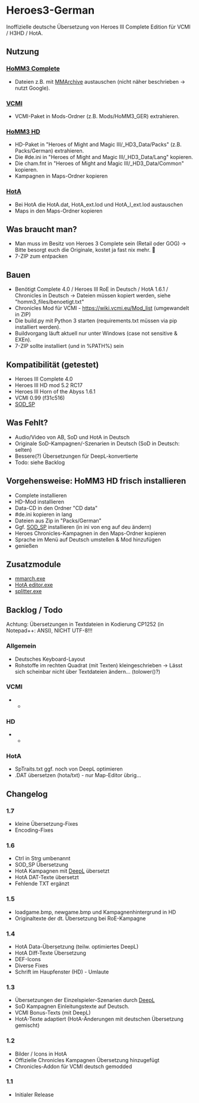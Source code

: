 # Heroes3-German
Inoffizielle deutsche Übersetzung von Heroes III Complete Edition für VCMI / H3HD / HotA.

## Nutzung
### [HoMM3 Complete](https://www.gog.com/game/heroes_of_might_and_magic_3_complete_edition)
* Dateien z.B. mit [MMArchive](https://github.com/GrayFace/Misc/) austauschen (nicht näher beschrieben -> nutzt Google).

### [VCMI](https://vcmi.eu/)
* VCMI-Paket in Mods-Ordner (z.B. Mods/HoMM3_GER) extrahieren.

### [HoMM3 HD](https://sites.google.com/site/heroes3hd/)
* HD-Paket in "Heroes of Might and Magic III/_HD3_Data/Packs" (z.B. Packs/German) extrahieren.
* Die #de.ini in "Heroes of Might and Magic III/_HD3_Data/Lang" kopieren.
* Die cham.fnt in "Heroes of Might and Magic III/_HD3_Data/Common" kopieren.
* Kampagnen in Maps-Ordner kopieren

### [HotA](https://www.hota.acidcave.net/)
* Bei HotA die HotA.dat, HotA_ext.lod und HotA_l_ext.lod austauschen
* Maps in den Maps-Ordner kopieren

## Was braucht man?
* Man muss im Besitz von Heroes 3 Complete sein (Retail oder GOG) -> Bitte besorgt euch die Originale, kostet ja fast nix mehr. 🙂
* 7-ZIP zum entpacken

## Bauen
* Benötigt Complete 4.0 / Heroes III RoE in Deutsch / HotA 1.6.1 / Chronicles in Deutsch -> Dateien müssen kopiert werden, siehe "homm3_files/benoetigt.txt"
* Chronicles Mod für VCMI - https://wiki.vcmi.eu/Mod_list (umgewandelt in ZIP)
* Die build.py mit Python 3 starten (requirements.txt müssen via pip installiert werden).
* Buildvorgang läuft aktuell nur unter Windows (case not sensitive & EXEn).
* 7-ZIP sollte installiert (und in %PATH%) sein

## Kompatibilität (getestet)
* Heroes III Complete 4.0
* Heroes III HD mod 5.2 RC17
* Heroes III Horn of the Abyss 1.6.1
* VCMI 0.99 (f31c516)
* [SOD_SP](https://github.com/RoseKavalier/H3Plugins/releases)

## Was Fehlt?
* Audio/Video von AB, SoD und HotA in Deutsch
* Originale SoD-Kampagnen/-Szenarien in Deutsch (SoD in Deutsch: selten)
* Bessere(?) Übersetzungen für DeepL-konvertierte
* Todo: siehe Backlog

## Vorgehensweise: HoMM3 HD frisch installieren
* Complete installieren
* HD-Mod installieren
* Data-CD in den Ordner "CD data"
* #de.ini kopieren in lang
* Dateien aus Zip in "Packs/German"
* Ggf. [SOD_SP](https://github.com/RoseKavalier/H3Plugins/releases) installieren (in ini von eng auf deu ändern)
* Heroes Chronicles-Kampagnen in den Maps-Ordner kopieren
* Sprache im Menü auf Deutsch umstellen & Mod hinzufügen
* genießen

## Zusatzmodule
* [mmarch.exe](https://github.com/might-and-magic/mmarch)
* [HotA editor.exe](http://imperium.heroes.net.pl/temat/4762/1)
* [splitter.exe](https://forum.df2.ru/lofiversion/index.php/t933-50.html)

## Backlog / Todo
Achtung: Übersetzungen in Textdateien in Kodierung CP1252 (in Notepad++: ANSI), NICHT UTF-8!!!
### Allgemein
* Deutsches Keyboard-Layout
* Rohstoffe im rechten Quadrat (mit Texten) kleingeschrieben -> Lässt sich scheinbar nicht über Textdateien ändern... (tolower()?)
### VCMI
* -
### HD
* -
### HotA
* SpTraits.txt ggf. noch von DeepL optimieren
* .DAT übersetzen (hota/txt) - nur Map-Editor übrig...

## Changelog
### 1.7
* kleine Übersetzung-Fixes
* Encoding-Fixes

### 1.6
* Ctrl in Strg umbenannt
* SOD_SP Übersetzung
* HotA Kampagnen mit [DeepL](https://www.deepl.com/translator) übersetzt
* HotA DAT-Texte übersetzt
* Fehlende TXT ergänzt

### 1.5
* loadgame.bmp, newgame.bmp und Kampagnenhintergrund in HD
* Originaltexte der dt. Übersetzung bei RoE-Kampagne

### 1.4
* HotA Data-Übersetzung (teilw. optimiertes DeepL)
* HotA Diff-Texte Übersetzung
* DEF-Icons
* Diverse Fixes
* Schrift im Haupfenster (HD) - Umlaute

### 1.3
* Übersetzungen der Einzelspieler-Szenarien durch [DeepL](https://www.deepl.com/translator)
* SoD Kampagnen Einleitungstexte auf Deutsch.
* VCMI Bonus-Texts (mit DeepL)
* HotA-Texte adaptiert (HotA-Änderungen mit deutschen Übersetzung gemischt)

### 1.2
* Bilder / Icons in HotA
* Offizielle Chronicles Kampagnen Übersetzung hinzugefügt
* Chronicles-Addon für VCMI deutsch gemodded

### 1.1
* Initialer Release